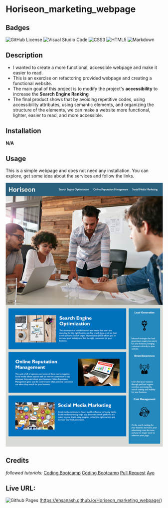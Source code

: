 # Horiseon_marketing_webpage

## Badges

![GitHub License](https://img.shields.io/github/license/EhsanAsh/Horiseon_marketing_webpage)
![Visual Studio Code](https://img.shields.io/badge/Visual%20Studio%20Code-0078d7.svg?style=for-the-badge&logo=visual-studio-code&logoColor=white)
![CSS3](https://img.shields.io/badge/css3-%231572B6.svg?style=for-the-badge&logo=css3&logoColor=white)
![HTML5](https://img.shields.io/badge/html5-%23E34F26.svg?style=for-the-badge&logo=html5&logoColor=white)
![Markdown](https://img.shields.io/badge/markdown-%23000000.svg?style=for-the-badge&logo=markdown&logoColor=white)

## Description

- I wanted to create a more functional, accessible webpage and make it easier to read.
- This is an exercise on refactoring provided webpage and creating a functional website.
- The main goal of this project is to modify the project's **accessibility** to increase the **Search Engine Ranking**
- The final product shows that by avoiding repetitive codes, using accessibility attributes, using semantic elements, and organizing the structure of the elements, we can make a website more functional, lighter, easier to read, and more accessible.

## Installation

**N/A**

## Usage

This is a simple webpage and does not need any installation. You can explore, get some idea about the services and follow the links.

![alt text](./Develop/assets/Mock_up/01-html-css-git-homework-demo.png)

## Credits

*followed tutorials:*
[Coding Bootcamp](https://coding-boot-camp.github.io/full-stack/html/html-cheatsheet)
[Coding Bootcamp](https://coding-boot-camp.github.io/full-stack/github/professional-readme-guide)
[Pull Request](https://www.pullrequest.com/blog/writing-a-great-pull-request-description/)
[Ayo](https://ileriayo.github.io/markdown-badges/)

## Live URL:

![Github Pages](https://img.shields.io/badge/github%20pages-121013?style=for-the-badge&logo=github&logoColor=white)
(https://ehsanash.github.io/Horiseon_marketing_webpage/)
